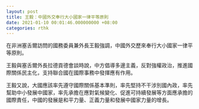 ```yaml
---
layout: post
title: 王毅：中國外交奉行大小國家一律平等原則
date: 2021-01-10 00:01:46.000000000 +08:00
categories: rthk
---
```


在非洲塞舌爾訪問的國務委員兼外長王毅強調，中國外交歷來奉行大小國家一律平等原則。

王毅與塞舌爾外長拉德貢德會談時說，中方倡導多邊主義，反對強權政治，推進國際關係民主化，支持聯合國在國際事務中發揮應有作用。

王毅又說，大國應該率先遵守國際關係基本準則，率先堅持不干涉別國內政，率先幫助中小發展中國家，率先承擔在應對氣候變化、促進可持續發展等方面應承擔的國際責任，中國的發展是和平力量、正義力量和發展中國家力量的增長。
